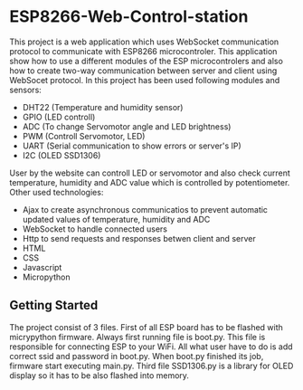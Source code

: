 # ESP8266-Web-Control-station
This project is a web application which uses WebSocket communication protocol to communicate with ESP8266 microcontroler. This application show how to use a different modules of the ESP microcontrolers and also how to create two-way communication between server and client using WebSocet protocol. In this project has been used following modules and sensors:
* DHT22 (Temperature and humidity sensor)
* GPIO (LED controll)
* ADC (To change Servomotor angle and LED brightness)
* PWM (Controll Servomotor, LED)
* UART (Serial communication to show errors or server's IP)
* I2C (OLED SSD1306)

User by the website can controll LED or servomotor and also check current temperature, humidity and ADC value which is controlled by potentiometer. Other used technologies:
* Ajax to create asynchronous communicatios to prevent automatic updated values of temperature, humidity and ADC
* WebSocket to handle connected users
* Http to send requests and responses betwen client and server
* HTML
* CSS
* Javascript
* Micropython

## Getting Started
The project consist of 3 files. First of all ESP board has to be flashed with micrypython firmware. Always first running file is boot.py. This file is responsible for connecting ESP to your WiFi. All what user have to do is add correct ssid and password in boot.py. When boot.py finished its job, firmware start executing main.py. Third file SSD1306.py is a library for OLED display so it has to be also flashed into memory.  
